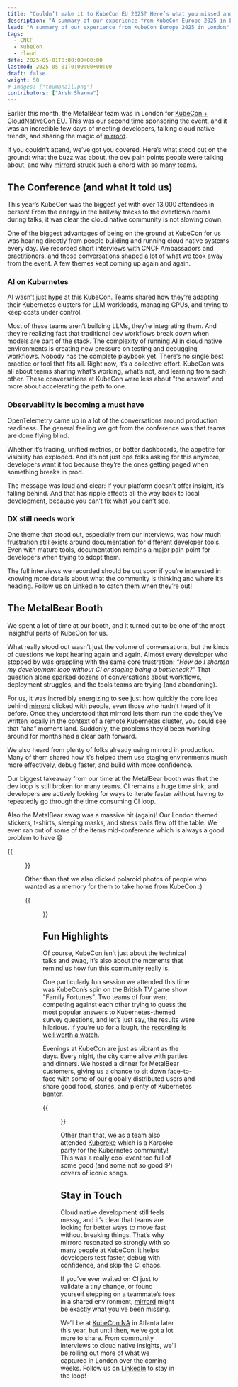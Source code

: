 ```yaml
---
title: "Couldn’t make it to KubeCon EU 2025? Here’s what you missed and why it matters"
description: "A summary of our experience from KubeCon Europe 2025 in London"
lead: "A summary of our experience from KubeCon Europe 2025 in London"
tags:
  - CNCF
  - KubeCon
  - cloud
date: 2025-05-01T0:00:00+00:00
lastmod: 2025-05-01T0:00:00+00:00
draft: false
weight: 50
# images: ["thumbnail.png"]
contributors: ["Arsh Sharma"]
---
```


Earlier this month, the MetalBear team was in London for [KubeCon + CloudNativeCon EU](https://events.linuxfoundation.org/kubecon-cloudnativecon-europe/). This was our second time sponsoring the event, and it was an incredible few days of meeting developers, talking cloud native trends, and sharing the magic of [mirrord](https://metalbear.co/mirrord/?utm_source=blog&utm_medium=blog&utm_campaign=kubecon_london_blog).

If you couldn’t attend, we’ve got you covered. Here’s what stood out on the ground: what the buzz was about, the dev pain points people were talking about, and why [mirrord](https://metalbear.co/mirrord/product/?utm_source=blog&utm_medium=blog&utm_campaign=kubecon_london_blog) struck such a chord with so many teams.

## The Conference (and what it told us)

This year’s KubeCon was the biggest yet with over 13,000 attendees in person! From the energy in the hallway tracks to the overflown rooms during talks, it was clear the cloud native community is not slowing down.

One of the biggest advantages of being on the ground at KubeCon for us was hearing directly from people building and running cloud native systems every day. We recorded short interviews with CNCF Ambassadors and practitioners, and those conversations shaped a lot of what we took away from the event. A few themes kept coming up again and again.

### AI on Kubernetes

AI wasn’t just hype at this KubeCon. Teams shared how they’re adapting their Kubernetes clusters for LLM workloads, managing GPUs, and trying to keep costs under control.

Most of these teams aren’t building LLMs, they’re integrating them. And they’re realizing fast that traditional dev workflows break down when models are part of the stack. The complexity of running AI in cloud native environments is creating new pressure on testing and debugging workflows. Nobody has the complete playbook yet. There’s no single best practice or tool that fits all. Right now, it’s a collective effort. KubeCon was all about teams sharing what’s working, what’s not, and learning from each other. These conversations at KubeCon were less about "the answer" and more about accelerating the path to one.

### Observability is becoming a must have

OpenTelemetry came up in a lot of the conversations around production readiness. The general feeling we got from the conference was that teams are done flying blind.

Whether it’s tracing, unified metrics, or better dashboards, the appetite for visibility has exploded. And it’s not just ops folks asking for this anymore, developers want it too because they’re the ones getting paged when something breaks in prod.

The message was loud and clear: If your platform doesn’t offer insight, it’s falling behind. And that has ripple effects all the way back to local development, because you can’t fix what you can’t see.

### DX still needs work

One theme that stood out, especially from our interviews, was how much frustration still exists around documentation for different developer tools. Even with mature tools, documentation remains a major pain point for developers when trying to adopt them.

The full interviews we recorded should be out soon if you’re interested in knowing more details about what the community is thinking and where it’s heading. Follow us on [LinkedIn](https://www.linkedin.com/company/metalbearco/) to catch them when they’re out!

## The MetalBear Booth

We spent a lot of time at our booth, and it turned out to be one of the most insightful parts of KubeCon for us. 

What really stood out wasn’t just the volume of conversations, but the kinds of questions we kept hearing again and again. Almost every developer who stopped by was grappling with the same core frustration: *“How do I shorten my development loop without CI or staging being a bottleneck?”* That question alone sparked dozens of conversations about workflows, deployment struggles, and the tools teams are trying (and abandoning).

For us, it was incredibly energizing to see just how quickly the core idea behind [mirrord](https://metalbear.co/mirrord/?utm_source=blog&utm_medium=blog&utm_campaign=kubecon_london_blog) clicked with people, even those who hadn’t heard of it before. Once they understood that mirrord lets them run the code they’ve written locally in the context of a remote Kubernetes cluster, you could see that “aha” moment land. Suddenly, the problems they’d been working around for months had a clear path forward.

We also heard from plenty of folks already using mirrord in production. Many of them shared how it's helped them use staging environments much more effectively, debug faster, and build with more confidence. 

Our biggest takeaway from our time at the MetalBear booth was that the dev loop is still broken for many teams. CI remains a huge time sink, and developers are actively looking for ways to iterate faster without having to repeatedly go through the time consuming CI loop.

Also the MetalBear swag was a massive hit (again)! Our London themed stickers, t-shirts, sleeping masks, and stress balls flew off the table. We even ran out of some of the items mid-conference which is always a good problem to have 😄

{{<figure src="stickers-mirrord.jpg" alt="MetalBear stickers at KubeCon" height="100%" width="100%">}}


<!-- ![MetalBear stickers at KubeCon](./stickers-mirrord.jpg) -->

Other than that we also clicked polaroid photos of people who wanted as a memory for them to take home from KubeCon :)

{{<figure src="priase-for-swag.png" alt="Praise for MetalBear swag" height="100%" width="100%">}}

<!-- ![Praise for MetalBear swag](./priase-for-swag.png) -->

## Fun Highlights

Of course, KubeCon isn’t just about the technical talks and swag, it’s also about the moments that remind us how fun this community really is.

One particularly fun session we attended this time was KubeCon’s spin on the British TV game show "Family Fortunes". Two teams of four went competing against each other trying to guess the most popular answers to Kubernetes-themed survey questions, and let’s just say, the results were hilarious. If you’re up for a laugh, the [recording is well worth a watch](https://www.youtube.com/watch?v=2-fSMpCSYnw).

Evenings at KubeCon are just as vibrant as the days. Every night, the city came alive with parties and dinners. We hosted a dinner for MetalBear customers, giving us a chance to sit down face-to-face with some of our globally distributed users and share good food, stories, and plenty of Kubernetes banter.

{{<figure src="dinner.jpg" alt="MetalBear dinner" height="100%" width="100%">}}

<!-- ![dinner](./dinner.jpg) -->

Other than that, we as a team also attended [Kuberoke](https://kuberoke.love/) which is a Karaoke party for the Kubernetes community! This was a really cool event too full of some good (and some not so good :P) covers of iconic songs.

## Stay in Touch

Cloud native development still feels messy, and it’s clear that teams are looking for better ways to move fast without breaking things. That’s why mirrord resonated so strongly with so many people at KubeCon: it helps developers test faster, debug with confidence, and skip the CI chaos.

If you’ve ever waited on CI just to validate a tiny change, or found yourself stepping on a teammate’s toes in a shared environment, [mirrord](https://metalbear.co/mirrord/?utm_source=blog&utm_medium=blog&utm_campaign=kubecon_london_blog) might be exactly what you’ve been missing.

We’ll be at [KubeCon NA](https://events.linuxfoundation.org/kubecon-cloudnativecon-north-america/) in Atlanta later this year, but until then, we’ve got a lot more to share. From community interviews to cloud native insights, we’ll be rolling out more of what we captured in London over the coming weeks. Follow us on [LinkedIn](https://www.linkedin.com/company/metalbearco/) to stay in the loop!